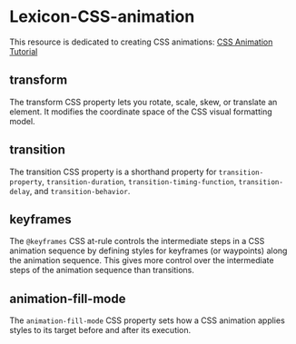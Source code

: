 # Lexicon-CSS-animation

This resource is dedicated to creating CSS animations: [CSS Animation Tutorial](https://www.youtube.com/watch?v=jgw82b5Y2MU&list=PL4cUxeGkcC9iGYgmEd2dm3zAKzyCGDtM5)
## transform
The transform CSS property lets you rotate, scale, skew, or translate an element. It modifies the coordinate space of the CSS visual formatting model.

## transition
The transition CSS property is a shorthand property for `transition-property`, `transition-duration`, `transition-timing-function`, `transition-delay`, and `transition-behavior`.

## keyframes
The `@keyframes` CSS at-rule controls the intermediate steps in a CSS animation sequence by defining styles for keyframes (or waypoints) along the animation sequence. This gives more control over the intermediate steps of the animation sequence than transitions.

## animation-fill-mode
The `animation-fill-mode` CSS property sets how a CSS animation applies styles to its target before and after its execution.